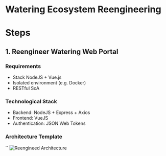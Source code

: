 # Watering Ecosystem Reengineering

# Steps

##  1. Reengineer Watering Web Portal 
### Requirements 
- Stack NodeJS + Vue.js
- Isolated environment (e.g. Docker)
- RESTful SoA

### Technological Stack
- Backend: NodeJS + Express + Axios
- Frontend: VueJS
- Authentication: JSON Web Tokens
 
### Architecture Template
``
![Reengineed Architecture](https://github.com/ManuelePasini/watering_web_refactoring/blob/master/architecture.png?raw=true)
